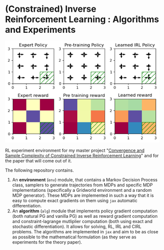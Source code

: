 # (Constrained) Inverse Reinforcement Learning : Algorithms and Experiments

![](examples/example_IRL.png)

RL experiment environment for my master project "[Convergence and Sample Complexity of Constrained Inverse Reinforcement Learning](https://infoscience.epfl.ch/record/304492?ln=en)" and for the paper that will come out of it.

The following repository contains. 
1. An **environment** (`env`) module, that contains a Markov Decision Process class, samplers to generate trajectories from MDPs and specific MDP implementations (specifically a Gridworld environment and a random MDP generator). These MDPs are implemented in such a way that it is easy to compute exact gradients on them using `jax` automatic differentiation.
1. An **algorithm** (`alg`) module that implements policy gradient computation (both natural PG and vanilla PG) as well as reward gradient computation and constraint-lagrange mutliplier computation (both using exact and stochastic differentiation). It allows for solving, RL, IRL and CIRL problems. The algorithms are implemented in `jax` and aim to be as close as possible to the mathematical formulation (as they serve as experiments for the theory paper).

